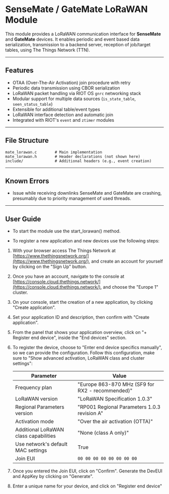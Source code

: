 # SenseMate / GateMate LoRaWAN Module

This module provides a LoRaWAN communication interface for **SenseMate** and **GateMate** devices. It enables periodic and event based data serialization, transmission to a backend server, reception of job/target tables, using The Things Network (TTN).

---

## Features

- OTAA (Over-The-Air Activation) join procedure with retry
- Periodic data transmission using CBOR serialization
- LoRaWAN packet handling via RIOT OS `gnrc` networking stack
- Modular support for multiple data sources (`is_state_table`, `seen_status_table`)
- Extensible for additional table/event types
- LoRaWAN interface detection and automatic join
- Integrated with RIOT's `event` and `ztimer` modules

---

## File Structure

```text
mate_lorawan.c        # Main implementation
mate_lorawan.h        # Header declarations (not shown here)
include/              # Additional headers (e.g., event creation)
```
---

## Known Errors

- Issue while receiving downlinks SenseMate and GateMate are crashing, presumably due to priority management of used threads.

---

## User Guide

- To start the module use the start_lorawan() method.

- To register a new application and new devices use the following steps:

1. With your browser access The Things Network at [https://www.thethingsnetwork.org/](https://www.thethingsnetwork.org/),
and create an account for yourself by clicking on the "Sign Up" button.

2. Once you have an account, navigate to the console at [https://console.cloud.thethings.network/](https://console.cloud.thethings.network/), and choose the "Europe 1" cluster.

3. On your console, start the creation of a new application, by clicking "Create application".

4. Set your application ID and description, then confirm with "Create application".

5. From the panel that shows your application overview, click on "+ Register end device", inside the "End devices" section.

6. To register the device, choose to "Enter end device specifics manually", so we can provide the configuration. Follow this configuration, make sure to "Show advanced activation, LoRaWAN class and cluster settings":

    | Parameter | Value |
    | --------- | ----- |
    | Frequency plan | "Europe 863-870 MHz (SF9 for RX2 - recommended)" |
    | LoRaWAN version | "LoRaWAN Specification 1.0.3" |
    | Regional Parameters version | "RP001 Regional Parameters 1.0.3 revision A" |
    | Activation mode | "Over the air activation (OTTA)" |
    | Additional LoRaWAN class capabilities | "None (class A only)" |
    | Use network's default MAC settings | True |
    | Join EUI | `00 00 00 00 00 00 00 00` |

   

7. Once you entered the Join EUI, click on "Confirm". Generate the DevEUI and AppKey by clicking on "Generate".

8. Enter a unique name for your device, and click on "Register end device"


